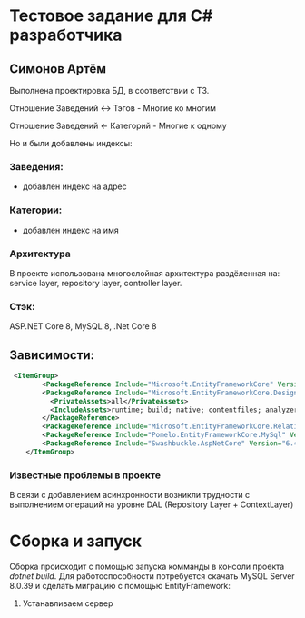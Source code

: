 # Тестовое задание для С# разработчика
## Симонов Артём

Выполнена проектировка БД, в соответствии с ТЗ.

Отношение Заведений <-> Тэгов - Многие ко многим

Отношение Заведений <- Категорий - Многие к одному 

Но и были добавлены индексы:
### Заведения:
- добавлен индекс на адрес
### Категории:
- добавлен индекс на имя

### Архитектура
В проекте использована многослойная архитектура раздёленная на: service layer, repository layer, controller layer. 

### Стэк:
ASP.NET Core 8, MySQL 8, .Net Core 8

## Зависимости:
```xml
 <ItemGroup>
        <PackageReference Include="Microsoft.EntityFrameworkCore" Version="8.0.8" />
        <PackageReference Include="Microsoft.EntityFrameworkCore.Design" Version="8.0.8">
          <PrivateAssets>all</PrivateAssets>
          <IncludeAssets>runtime; build; native; contentfiles; analyzers; buildtransitive</IncludeAssets>
        </PackageReference>
        <PackageReference Include="Microsoft.EntityFrameworkCore.Relational" Version="8.0.8" />
        <PackageReference Include="Pomelo.EntityFrameworkCore.MySql" Version="8.0.2" />
        <PackageReference Include="Swashbuckle.AspNetCore" Version="6.4.0"/>
    </ItemGroup>
```

### Известные проблемы в проекте
В связи с добавлением асинхронности возникли трудности с выполнением операций на уровне DAL (Repository Layer + ContextLayer)

# Сборка и запуск
Сборка проиcходит с помощью запуска комманды в консоли проекта *dotnet build*. 
Для работоспособности потребуется скачать MySQL Server 8.0.39 и сделать миграцию с помощью EntityFramework:
1. Устанавливаем сервер
